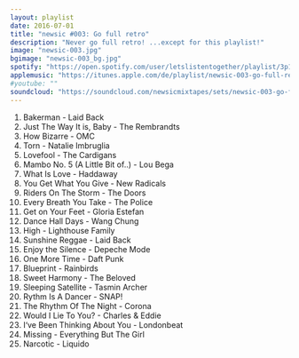 ```yaml
---
layout: playlist
date: 2016-07-01
title: "newsic #003: Go full retro"
description: "Never go full retro! ...except for this playlist!"
image: "newsic-003.jpg"
bgimage: "newsic-003_bg.jpg"
spotify: "https://open.spotify.com/user/letslistentogether/playlist/3p1wmwXqcBpiPy4hjtJ4RG"
applemusic: "https://itunes.apple.com/de/playlist/newsic-003-go-full-retro./idpl.b8e9547bf666496aad2cfd19085ad016"
#youtube: ""
soundcloud: "https://soundcloud.com/newsicmixtapes/sets/newsic-003-go-full-retro"
---
```


<ol>
	<li>Bakerman - Laid Back</li>
	<li>Just The Way It is, Baby - The Rembrandts</li>
	<li>How Bizarre - OMC</li>
	<li>Torn - Natalie Imbruglia</li>
	<li>Lovefool - The Cardigans</li>
	<li>Mambo No. 5 (A Little Bit of..) - Lou Bega</li>
	<li>What Is Love - Haddaway</li>
	<li>You Get What You Give - New Radicals</li>
	<li>Riders On The Storm - The Doors</li>
	<li>Every Breath You Take - The Police</li>
	<li>Get on Your Feet - Gloria Estefan</li>
	<li>Dance Hall Days - Wang Chung</li>
	<li>High - Lighthouse Family</li>
	<li>Sunshine Reggae - Laid Back</li>
	<li>Enjoy the Silence - Depeche Mode</li>
	<li>One More Time - Daft Punk</li>
	<li>Blueprint - Rainbirds</li>
	<li>Sweet Harmony - The Beloved</li>
	<li>Sleeping Satellite - Tasmin Archer</li>
	<li>Rythm Is A Dancer - SNAP!</li>
	<li>The Rhythm Of The Night - Corona</li>
	<li>Would I Lie To You? - Charles & Eddie</li>
	<li>I‘ve Been Thinking About You - Londonbeat</li>
	<li>Missing - Everything But The Girl</li>
	<li>Narcotic - Liquido</li>
</ol>